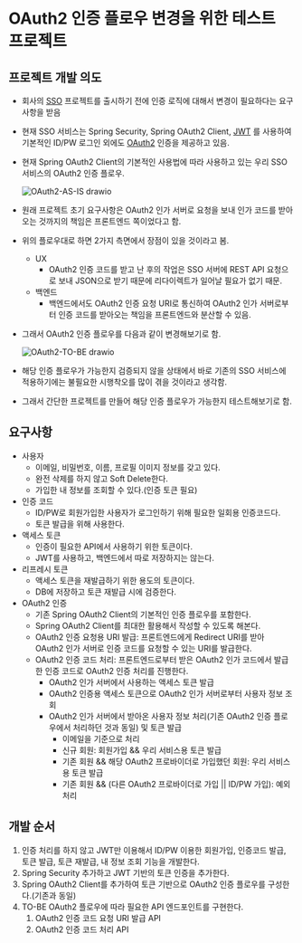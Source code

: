 # OAuth2 인증 플로우 변경을 위한 테스트 프로젝트

## 프로젝트 개발 의도

- 회사의 [SSO](https://ko.wikipedia.org/wiki/%ED%86%B5%ED%95%A9_%EC%9D%B8%EC%A6%9D) 프로젝트를 출시하기 전에 인증
  로직에 대해서 변경이 필요하다는 요구사항을 받음
- 현재 SSO 서비스는 Spring Security, Spring OAuth2 Client, [JWT](https://jwt.io/) 를 사용하여 기본적인 ID/PW 로그인
  외에도 [OAuth2](https://hudi.blog/oauth-2.0/) 인증을 제공하고
  있음.
- 현재 Spring OAuth2 Client의 기본적인 사용법에 따라 사용하고 있는 우리 SSO 서비스의 OAuth2 인증 플로우.

  ![OAuth2-AS-IS drawio](https://github.com/y2gcoder/My-Own-OAuth2/assets/62074748/14aab179-70fa-4f70-bdea-b3b912a8a00d)


- 원래 프로젝트 초기 요구사항은 OAuth2 인가 서버로 요청을 보내 인가 코드를 받아오는 것까지의 책임은 프론트엔드 쪽이었다고 함.
- 위의 플로우대로 하면 2가지 측면에서 장점이 있을 것이라고 봄.
    - UX
        - OAuth2 인증 코드를 받고 난 후의 작업은 SSO 서버에 REST API 요청으로 보내 JSON으로 받기 때문에 리다이렉트가 일어날 필요가 없기 때문.
    - 백엔드
        - 백엔드에서도 OAuth2 인증 요청 URI로 통신하여 OAuth2 인가 서버로부터 인증 코드를 받아오는 책임을 프론트엔드와 분산할 수 있음.
- 그래서 OAuth2 인증 플로우를 다음과 같이 변경해보기로 함.

  ![OAuth2-TO-BE drawio](https://user-images.githubusercontent.com/62074748/233544640-8a4ff6f1-9bc3-46fb-a2ef-bf8b9f974a57.png)


- 해당 인증 플로우가 가능한지 검증되지 않을 상태에서 바로 기존의 SSO 서비스에 적용하기에는 불필요한 시행착오를 많이 겪을 것이라고 생각함.
- 그래서 간단한 프로젝트를 만들어 해당 인증 플로우가 가능한지 테스트해보기로 함.

## 요구사항

- 사용자
    - 이메일, 비밀번호, 이름, 프로필 이미지 정보를 갖고 있다.
    - 완전 삭제를 하지 않고 Soft Delete한다.
    - 가입한 내 정보를 조회할 수 있다.(인증 토큰 필요)
- 인증 코드
    - ID/PW로 회원가입한 사용자가 로그인하기 위해 필요한 일회용 인증코드다.
    - 토큰 발급을 위해 사용한다.
- 액세스 토큰
    - 인증이 필요한 API에서 사용하기 위한 토큰이다.
    - JWT를 사용하고, 백엔드에서 따로 저장하지는 않는다.
- 리프레시 토큰
    - 액세스 토큰을 재발급하기 위한 용도의 토큰이다.
    - DB에 저장하고 토큰 재발급 시에 검증한다.
- OAuth2 인증
    - 기존 Spring OAuth2 Client의 기본적인 인증 플로우를 포함한다.
    - Spring OAuth2 Client를 최대한 활용해서 작성할 수 있도록 해본다.
    - OAuth2 인증 요청용 URI 발급: 프론트엔드에게 Redirect URI를 받아 OAuth2 인가 서버로 인증 코드를 요청할 수 있는 URI를 발급한다.
    - OAuth2 인증 코드 처리: 프론트엔드로부터 받은 OAuth2 인가 코드에서 발급한 인증 코드로 OAuth2 인증 처리를 진행한다.
        - OAuth2 인가 서버에서 사용하는 액세스 토큰 발급
        - OAuth2 인증용 액세스 토큰으로 OAuth2 인가 서버로부터 사용자 정보 조회
        - OAuth2 인가 서버에서 받아온 사용자 정보 처리(기존 OAuth2 인증 플로우에서 처리하던 것과 동일) 및 토큰 발급
            - 이메일을 기준으로 처리
            - 신규 회원: 회원가입 && 우리 서비스용 토큰 발급
            - 기존 회원 && 해당 OAuth2 프로바이더로 가입했던 회원: 우리 서비스용 토큰 발급
            - 기존 회원 && (다른 OAuth2 프로바이더로 가입 || ID/PW 가입): 예외 처리

## 개발 순서

1. 인증 처리를 하지 않고 JWT만 이용해서 ID/PW 이용한 회원가입, 인증코드 발급, 토큰 발급, 토큰 재발급, 내 정보 조회 기능을 개발한다.
2. Spring Security 추가하고 JWT 기반의 토큰 인증을 추가한다.
3. Spring OAuth2 Client를 추가하여 토큰 기반으로 OAuth2 인증 플로우를 구성한다.(기존과 동일)
4. TO-BE OAuth2 플로우에 따라 필요한 API 엔드포인트를 구현한다.
    1. OAuth2 인증 코드 요청 URI 발급 API
    2. OAuth2 인증 코드 처리 API


